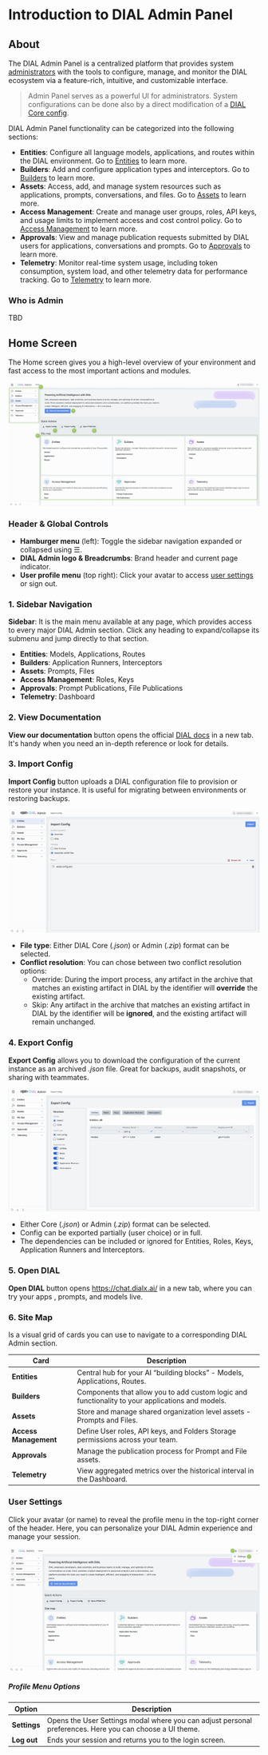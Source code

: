 # Introduction to DIAL Admin Panel

## About

The DIAL Admin Panel is a centralized platform that provides system [administrators](#who-is-admin) with the tools to configure, manage, and monitor the DIAL ecosystem via a feature-rich, intuitive, and customizable interface. 

> Admin Panel serves as a powerful UI for administrators. System configurations can be done also by a direct modification of a [DIAL Core config](https://github.com/epam/ai-dial-core).

DIAL Admin Panel functionality can be categorized into the following sections:

* **Entities**: Configure all language models, applications, and routes within the DIAL environment. Go to [Entities](/docs/platform/11.admin-panel/entities-models.md) to learn more.
* **Builders**: Add and configure application types and interceptors. Go to [Builders](/docs/platform/11.admin-panel/builders-application-runners.md) to learn more.
* **Assets**: Access, add, and manage system resources such as applications, prompts, conversations, and files. Go to [Assets](/docs/platform/11.admin-panel/assets-files.md) to learn more.
* **Access Management**: Create and manage user groups, roles, API keys, and usage limits to implement access and cost control policy. Go to [Access Management](/docs/platform/11.admin-panel/access-management-roles.md) to learn more.
* **Approvals**: View and manage publication requests submitted by DIAL users for applications, conversations and prompts. Go to [Approvals](/docs/platform/11.admin-panel/approvals-file-publications.md) to learn more.
* **Telemetry**: Monitor real-time system usage, including token consumption, system load, and other telemetry data for performance tracking. Go to [Telemetry](/docs/platform/11.admin-panel/telemetry-dashboard.md) to learn more.

### Who is Admin

TBD

## Home Screen

The Home screen gives you a high-level overview of your environment and fast access to the most important actions and modules.

![img.png](img/img.png)

### Header & Global Controls

* **Hamburger menu** (left): Toggle the sidebar navigation expanded or collapsed using ☰.
* **DIAL Admin logo & Breadcrumbs**: Brand header and current page indicator.
* **User profile menu** (top right): Click your avatar to access [user settings](#user-settings) or sign out.

### 1. Sidebar Navigation

**Sidebar**: It is the main menu available at any page, which provides access to every major DIAL Admin section. Click any heading to expand/collapse its submenu and jump directly to that section.

* **Entities**: Models, Applications, Routes
* **Builders**: Application Runners, Interceptors
* **Assets**: Prompts, Files
* **Access Management**: Roles, Keys
* **Approvals**: Prompt Publications, File Publications
* **Telemetry**: Dashboard

### 2. View Documentation

**View our documentation** button opens the official [DIAL docs](https://docs.dialx.ai/) in a new tab. It's handy when you need an in-depth reference or look for details.

### 3. Import Config

**Import Config** button uploads a DIAL configuration file to provision or restore your instance. It is useful for migrating between environments or restoring backups.

![img.png](img/img_56.png)

* **File type**: Either DIAL Core (_.json_) or Admin (_.zip_) format can be selected.
* **Conflict resolution**: You can chose between two conflict resolution options:
  * Override: During the import process, any artifact in the archive that matches an existing artifact in DIAL by the identifier will **override** the existing artifact.
  * Skip: Any artifact in the archive that matches an existing artifact in DIAL by the identifier will be **ignored**, and the existing artifact will remain unchanged.

### 4. Export Config

**Export Config** allows you to download the configuration of the current instance as an archived *.json* file. Great for backups, audit snapshots, or sharing with teammates.

![img_1.png](img/img_57.png)

* Either Core (_.json_) or Admin (_.zip_) format can be selected.
* Config can be exported partially (user choice) or in full.
* The dependencies can be included or ignored for Entities, Roles, Keys, Application Runners and Interceptors. 

### 5. Open DIAL

**Open DIAL** button opens https://chat.dialx.ai/ in a new tab, where you can try your apps , prompts, and models live.

### 6. Site Map

Is a visual grid of cards you can use to navigate to a corresponding DIAL Admin section.

| Card                  | Description                                                                                      |
|-----------------------|--------------------------------------------------------------------------------------------------|
| **Entities**          | Central hub for your AI “building blocks” - Models, Applications, Routes.                        |
| **Builders**          | Components that allow you to add custom logic and functionality to your applications and models. |
| **Assets**            | Store and manage shared organization level assets - Prompts and Files.                           |
| **Access Management** | Define User roles, API keys, and Folders Storage permissions across your team.                   |
| **Approvals**         | Manage the publication process for Prompt and File assets.                                       |
| **Telemetry**         | View aggregated metrics over the historical interval in the Dashboard.                           |


### User Settings

Click your avatar (or name) to reveal the profile menu in the top-right corner of the header. Here, you can personalize your DIAL Admin experience and manage your session.

![img_1.png](img/img_1.png)

##### Profile Menu Options

| Option       | Description                                                              |
| ------------ | ------------------------------------------------------------------------ |
| **Settings** | Opens the User Settings modal where you can adjust personal preferences. Here you can choose a UI theme.|
| **Log out**  | Ends your session and returns you to the login screen.                   |



